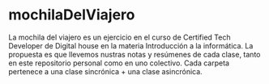 # mochilaDelViajero
La mochila del viajero es un ejercicio en el curso de Certified Tech Developer de Digital house en la materia Introducción a la informática. La propuesta es que llevemos nustras notas y resúmenes de cada clase, tanto en este repositorio personal como en uno colectivo. Cada carpeta pertenece a una clase sincrónica + una clase asincrónica. 
